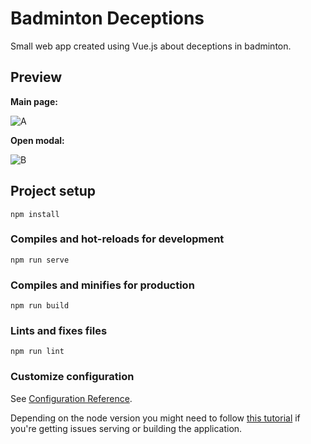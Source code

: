 # Badminton Deceptions

Small web app created using Vue.js about deceptions in badminton.

## Preview

**Main page:**

![A](https://github.com/mountaincorgi/badminton_deceptions/assets/42386631/ea246421-deaf-4e81-a3e1-31fcd2e588b3)

**Open modal:**

![B](https://github.com/mountaincorgi/badminton_deceptions/assets/42386631/bf38bc82-7bde-4fad-b7b0-0bb3bd5c72eb)

## Project setup

```
npm install
```

### Compiles and hot-reloads for development

```
npm run serve
```

### Compiles and minifies for production

```
npm run build
```

### Lints and fixes files

```
npm run lint
```

### Customize configuration

See [Configuration Reference](https://cli.vuejs.org/config/).

Depending on the node version you might need to follow [this tutorial](https://sebhastian.com/error-0308010c-digital-envelope-routines-unsupported/) if you're getting issues serving or building the application.
